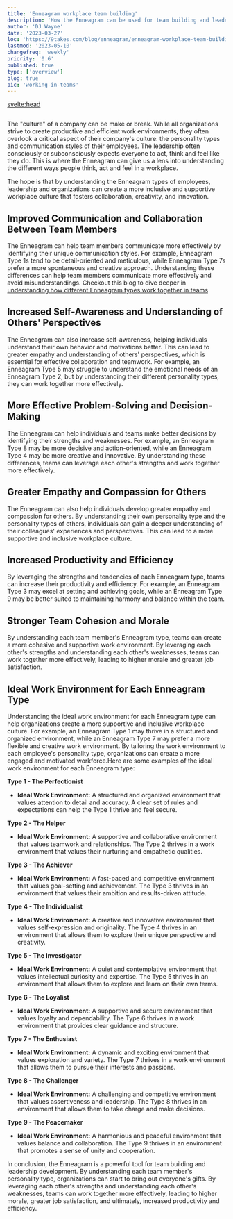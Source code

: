 ```yaml
---
title: 'Enneagram workplace team building'
description: 'How the Enneagram can be used for team building and leadership development'
author: 'DJ Wayne'
date: '2023-03-27'
loc: 'https://9takes.com/blog/enneagram/enneagram-workplace-team-building'
lastmod: '2023-05-10'
changefreq: 'weekly'
priority: '0.6'
published: true
type: ['overview']
blog: true
pic: 'working-in-teams'
---
```


<svelte:head>
<meta property="og:image" content="https://9takes.com/blogs/working-in-teams.webp" />
  <link rel="canonical" href="https://9takes.com/blog/enneagram/enneagram-workplace-team-building">
</svelte:head>
<script>
	import  PopCard  from "../../lib/components/atoms/PopCard.svelte";
</script>
<div style="display: flex;
    justify-content: center;">
<PopCard
		image={`/blogs/working-in-teams.webp`}
		showIcon={false}
		displayText=""
		altText="People working in teams"
		subtext=""
	/>
</div>

<p class="firstLetter">The "culture" of a company can be make or break. While all organizations strive to create productive and efficient work environments, they often overlook a critical aspect of their company's culture: the personality types and communication styles of their employees. The leadership often consciously or subconsciously expects everyone to act, think and feel like they do. This is where the Enneagram can give us a lens into understanding the different ways people think, act and feel in a workplace.</p>

The hope is that by understanding the Enneagram types of employees, leadership and organizations can create a more inclusive and supportive workplace culture that fosters collaboration, creativity, and innovation.

## Improved Communication and Collaboration Between Team Members

The Enneagram can help team members communicate more effectively by identifying their unique communication styles. For example, Enneagram Type 1s tend to be detail-oriented and meticulous, while Enneagram Type 7s prefer a more spontaneous and creative approach. Understanding these differences can help team members communicate more effectively and avoid misunderstandings. Checkout this blog to dive deeper in <a href="enneagram-types-working-in-teams" >understanding how different Enneagram types work together in teams</a>

## Increased Self-Awareness and Understanding of Others' Perspectives

The Enneagram can also increase self-awareness, helping individuals understand their own behavior and motivations better. This can lead to greater empathy and understanding of others' perspectives, which is essential for effective collaboration and teamwork. For example, an Enneagram Type 5 may struggle to understand the emotional needs of an Enneagram Type 2, but by understanding their different personality types, they can work together more effectively.

## More Effective Problem-Solving and Decision-Making

The Enneagram can help individuals and teams make better decisions by identifying their strengths and weaknesses. For example, an Enneagram Type 8 may be more decisive and action-oriented, while an Enneagram Type 4 may be more creative and innovative. By understanding these differences, teams can leverage each other's strengths and work together more effectively.

## Greater Empathy and Compassion for Others

The Enneagram can also help individuals develop greater empathy and compassion for others. By understanding their own personality type and the personality types of others, individuals can gain a deeper understanding of their colleagues' experiences and perspectives. This can lead to a more supportive and inclusive workplace culture.

## Increased Productivity and Efficiency

By leveraging the strengths and tendencies of each Enneagram type, teams can increase their productivity and efficiency. For example, an Enneagram Type 3 may excel at setting and achieving goals, while an Enneagram Type 9 may be better suited to maintaining harmony and balance within the team.

## Stronger Team Cohesion and Morale

By understanding each team member's Enneagram type, teams can create a more cohesive and supportive work environment. By leveraging each other's strengths and understanding each other's weaknesses, teams can work together more effectively, leading to higher morale and greater job satisfaction.

## Ideal Work Environment for Each Enneagram Type

Understanding the ideal work environment for each Enneagram type can help organizations create a more supportive and inclusive workplace culture. For example, an Enneagram Type 1 may thrive in a structured and organized environment, while an Enneagram Type 7 may prefer a more flexible and creative work environment. By tailoring the work environment to each employee's personality type, organizations can create a more engaged and motivated workforce.Here are some examples of the ideal work environment for each Enneagram type:

**Type 1 - The Perfectionist**

- **Ideal Work Environment:** A structured and organized environment that values attention to detail and accuracy. A clear set of rules and expectations can help the Type 1 thrive and feel secure.

**Type 2 - The Helper**

- **Ideal Work Environment:** A supportive and collaborative environment that values teamwork and relationships. The Type 2 thrives in a work environment that values their nurturing and empathetic qualities.

**Type 3 - The Achiever**

- **Ideal Work Environment:** A fast-paced and competitive environment that values goal-setting and achievement. The Type 3 thrives in an environment that values their ambition and results-driven attitude.

**Type 4 - The Individualist**

- **Ideal Work Environment:** A creative and innovative environment that values self-expression and originality. The Type 4 thrives in an environment that allows them to explore their unique perspective and creativity.

**Type 5 - The Investigator**

- **Ideal Work Environment:** A quiet and contemplative environment that values intellectual curiosity and expertise. The Type 5 thrives in an environment that allows them to explore and learn on their own terms.

**Type 6 - The Loyalist**

- **Ideal Work Environment:** A supportive and secure environment that values loyalty and dependability. The Type 6 thrives in a work environment that provides clear guidance and structure.

**Type 7 - The Enthusiast**

- **Ideal Work Environment:** A dynamic and exciting environment that values exploration and variety. The Type 7 thrives in a work environment that allows them to pursue their interests and passions.

**Type 8 - The Challenger**

- **Ideal Work Environment:** A challenging and competitive environment that values assertiveness and leadership. The Type 8 thrives in an environment that allows them to take charge and make decisions.

**Type 9 - The Peacemaker**

- **Ideal Work Environment:** A harmonious and peaceful environment that values balance and collaboration. The Type 9 thrives in an environment that promotes a sense of unity and cooperation.

In conclusion, the Enneagram is a powerful tool for team building and leadership development. By understanding each team member's personality type, organizations can start to bring out everyone's gifts. By leveraging each other's strengths and understanding each other's weaknesses, teams can work together more effectively, leading to higher morale, greater job satisfaction, and ultimately, increased productivity and efficiency.

<div>
<script type="application/ld+json">
{
"@type": "http://schema.org/BlogPosting",
"http://schema.org/articleBody": "As organizations strive to create more productive and efficient work environments, they often overlook a critical aspect of their company's culture: the personality types and communication styles of their employees. This is where the Enneagram can play a vital role in team building and leadership development. ...",
"http://schema.org/articleSection": "Team Building",
"http://schema.org/author": {
"@type": "http://schema.org/Person",
"http://schema.org/name": "DJ"
},
"http://schema.org/dateModified": {
"@type": "http://schema.org/Date",
"@value": "2023-03-01T00:00:00-07:00"
},
"http://schema.org/datePublished": {
"@type": "http://schema.org/Date",
"@value": "2023-03-17T00:00:00-07:00"
},
"http://schema.org/description": "Learn how the Enneagram can help organizations create a more inclusive and supportive workplace culture that fosters collaboration, creativity, and innovation.",
"http://schema.org/headline": "Using the Enneagram for Team Building and Leadership Development",
"http://schema.org/image": {
"@type": "http://schema.org/ImageObject",
"http://schema.org/height": "630",
"http://schema.org/url": {
"@id": "https://9takes.com/blogs/working-in-teams.webp"
},
"http://schema.org/width": "1200"
},
"http://schema.org/mainEntityOfPage": {
"@id": "https://9takes.com/blog/enneagram/enneagram-workplace-team-building",
"@type": "http://schema.org/WebPage"
},
"http://schema.org/publisher": {
"@type": "http://schema.org/Organization",
"http://schema.org/logo": {
"@type": "http://schema.org/ImageObject",
"http://schema.org/url": {
"@id": "https://9takes.com/brand/darkRubix.png"
}
},
"http://schema.org/name": "9Takes"
}
}
</script>
</div>
